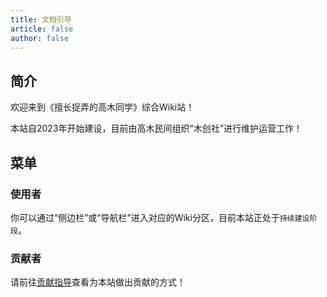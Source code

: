 ```yaml
---
title: 文档引导
article: false
author: false
---
```

## 简介
欢迎来到《擅长捉弄的高木同学》综合Wiki站！

本站自2023年开始建设，目前由高木民间组织“木创社”进行维护运营工作！
## 菜单
### 使用者
你可以通过“侧边栏”或“导航栏”进入对应的Wiki分区，目前本站正处于`持续建设阶段`。
### 贡献者
请前往[贡献指导](/guide/Start.html)查看为本站做出贡献的方式！

